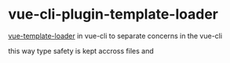 # vue-cli-plugin-template-loader

[vue-template-loader]() in vue-cli to separate concerns in the vue-cli

this way type safety is kept accross files and 
